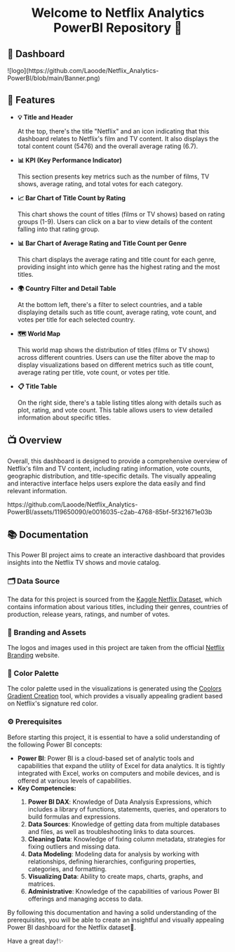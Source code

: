 
<h1 align="center">Welcome to Netflix Analytics PowerBI Repository 👋</h1>
<h2 align="left">📶 Dashboard</h2>
![logo](https://github.com/Laoode/Netflix_Analytics-PowerBI/blob/main/Banner.png)


<h2 align="left">📃 Features</h2>
<ul>
    <li>
        <strong>💡 Title and Header</strong>
        <p>At the top, there's the title "Netflix" and an icon indicating that this dashboard relates to Netflix's film and TV content. It also displays the total content count (5476) and the overall average rating (6.7).</p>
    </li>
    <li>
        <strong>📊 KPI (Key Performance Indicator)</strong>
        <p>This section presents key metrics such as the number of films, TV shows, average rating, and total votes for each category.</p>
    </li>
    <li>
        <strong>📈 Bar Chart of Title Count by Rating</strong>
        <p>This chart shows the count of titles (films or TV shows) based on rating groups (1-9). Users can click on a bar to view details of the content falling into that rating group.</p>
    </li>
    <li>
        <strong>📊 Bar Chart of Average Rating and Title Count per Genre</strong>
        <p>This chart displays the average rating and title count for each genre, providing insight into which genre has the highest rating and the most titles.</p>
    </li>
    <li>
        <strong>🌍 Country Filter and Detail Table</strong>
        <p>At the bottom left, there's a filter to select countries, and a table displaying details such as title count, average rating, vote count, and votes per title for each selected country.</p>
    </li>
    <li>
        <strong>🗺️ World Map</strong>
        <p>This world map shows the distribution of titles (films or TV shows) across different countries. Users can use the filter above the map to display visualizations based on different metrics such as title count, average rating per title, vote count, or votes per title.</p>
    </li>
    <li>
        <strong>📋 Title Table</strong>
        <p>On the right side, there's a table listing titles along with details such as plot, rating, and vote count. This table allows users to view detailed information about specific titles.</p>
    </li>
</ul>

<h2 align="left">📺 Overview</h2>
<p>Overall, this dashboard is designed to provide a comprehensive overview of Netflix's film and TV content, including rating information, vote counts, geographic distribution, and title-specific details. The visually appealing and interactive interface helps users explore the data easily and find relevant information.</p>
https://github.com/Laoode/Netflix_Analytics-PowerBI/assets/119650090/e0016035-c2ab-4768-85bf-5f321671e03b

<h2 align="left">📚 Documentation</h2>
<p>This Power BI project aims to create an interactive dashboard that provides insights into the Netflix TV shows and movie catalog. </p>

<h3>🗂️ Data Source</h3>
<p>The data for this project is sourced from the <a href="https://www.kaggle.com/datasets/snehaanbhawal/netflix-tv-shows-and-movie-list">Kaggle Netflix Dataset</a>, which contains information about various titles, including their genres, countries of production, release years, ratings, and number of votes. </p>

<h3>🎨 Branding and Assets</h3>
<p>The logos and images used in this project are taken from the official <a href="https://brand.netflix.com/en/assets/logos/">Netflix Branding</a> website.</p>

<h3>🌈 Color Palette</h3>
<p>The color palette used in the visualizations is generated using the <a href="https://coolors.co/gradient-palette/e50914-ebeaea?number=10">Coolors Gradient Creation</a> tool, which provides a visually appealing gradient based on Netflix's signature red color.</p>

<h3>⚙️ Prerequisites</h3>
<p>Before starting this project, it is essential to have a solid understanding of the following Power BI concepts:</p>
<ul>
    <li><strong>Power BI</strong>: Power BI is a cloud-based set of analytic tools and capabilities that expand the utility of Excel for data analytics. It is tightly integrated with Excel, works on computers and mobile devices, and is offered at various levels of capabilities.</li>
    <li><strong>Key Competencies:</strong></li>
    <ol>
        <li><strong>Power BI DAX</strong>: Knowledge of Data Analysis Expressions, which includes a library of functions, statements, queries, and operators to build formulas and expressions.</li>
        <li><strong>Data Sources</strong>: Knowledge of getting data from multiple databases and files, as well as troubleshooting links to data sources.</li>
        <li><strong>Cleaning Data</strong>: Knowledge of fixing column metadata, strategies for fixing outliers and missing data.</li>
        <li><strong>Data Modeling</strong>: Modeling data for analysis by working with relationships, defining hierarchies, configuring properties, categories, and formatting.</li>
        <li><strong>Visualizing Data</strong>: Ability to create maps, charts, graphs, and matrices.</li>
        <li><strong>Administrative</strong>: Knowledge of the capabilities of various Power BI offerings and managing access to data.</li>
    </ol>
</ul>

<p>By following this documentation and having a solid understanding of the prerequisites, you will be able to create an insightful and visually appealing Power BI dashboard for the Netflix dataset🤗.</p>

<p>Have a great day!✨</p>



